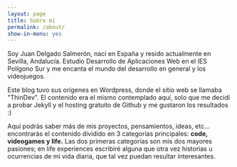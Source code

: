 ```yaml
---
layout: page
title: Sobre mí
permalink: /about/
show-in-menu: yes
---
```


Soy Juan Delgado Salmerón, nací en España y resido actualmente en Sevilla, Andalucía.
Estudio Desarrollo de Aplicaciones Web en el IES Polígono Sur y me encanta el mundo del
desarrollo en general y los videojuegos. 

Este blog tuvo sus orígenes en Wordpress, donde el sitio web se llamaba "ThinDev". El contenido era el mismo
contemplado aquí, solo que me decidí a probar Jekyll y el hosting gratuito de Github y me gustaron los resultados :)

Aquí podrás saber más de mis proyectos, pensamientos, ideas, etc... encontrarás el contenido dividido en 3 categorías principales: **code, videogames y life.**
Las dos primeras categorías son mis dos mayores pasiones; en life experiences escribiré alguna que otra vez historias u ocurrencias de mi vida diaria, que tal vez puedan resultar interesantes.
